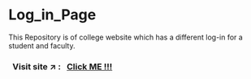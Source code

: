 # Log_in_Page
This Repository is of college website which has a different log-in for a student and faculty.

### &nbsp; Visit site :arrow_upper_right: : &nbsp; [Click ME !!!](https://sahil-s-i.github.io/Log_in_page/)
